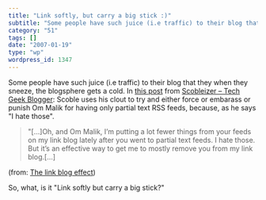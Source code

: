 ```yaml
---
title: "Link softly, but carry a big stick :)"
subtitle: "Some people have such juice (i.e traffic) to their blog that they when"
category: "51"
tags: []
date: "2007-01-19"
type: "wp"
wordpress_id: 1347
---
```

Some people have such juice (i.e traffic) to their blog that they when 
 they sneeze, the blogsphere gets a cold. In [this 
 post](http://scobleizer.com/2007/01/18/the-link-blog-effect/) from [Scobleizer – Tech Geek 
 Blogger](http://scobleizer.com): Scoble uses his clout to try and either force or embarass or 
 punish Om Malik for having only partial text RSS feeds, because, as he 
 says "I hate those".
> "[…]Oh, and Om Malik, I’m putting a lot fewer things from your feeds 
 on my link blog lately after you went to partial text feeds. I hate 
 those. But it’s an effective way to get me to mostly remove you from my 
 link blog.[…]

 (from: [The 
 link blog effect](http://scobleizer.com/2007/01/18/the-link-blog-effect/)) 

 So, what, is it "Link softly but carry a big stick?"